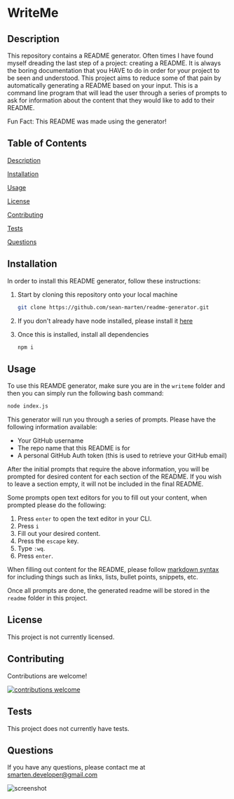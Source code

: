 # WriteMe

## Description

This repository contains a README generator. Often times I have found myself dreading the last step of a project: creating a README. It is always the boring documentation that you HAVE to do in order for your project to be seen and understood. This project aims to reduce some of that pain by automatically generating a README based on your input. This is a command line program that will lead the user through a series of prompts to ask for information about the content that they would like to add to their README.

Fun Fact: This README was made using the generator!

## Table of Contents

[Description](#Description)

[Installation](#Installation)

[Usage](#Usage)

[License](#License)

[Contributing](#Contributing)

[Tests](#Tests)

[Questions](#Questions)

## Installation

In order to install this README generator, follow these instructions:

1. Start by cloning this repository onto your local machine

   ```bash
   git clone https://github.com/sean-marten/readme-generator.git
   ```

2. If you don't already have node installed, please install it [here](https://nodejs.org/en/download/)

3. Once this is installed, install all dependencies
   ```bash
   npm i
   ```

## Usage

To use this REAMDE generator, make sure you are in the `writeme` folder and then you can simply run the following bash command:

```bash
node index.js
```

This generator will run you through a series of prompts. Please have the following information available:

* Your GitHub username
* The repo name that this README is for
* A personal GitHub Auth token (this is used to retrieve your GitHub email)

After the initial prompts that require the above information, you will be prompted for desired content for each section of the README. If you wish to leave a section empty, it will not be included in the final README.

Some prompts open text editors for you to fill out your content, when prompted please do the following:

1. Press `enter` to open the text editor in your CLI.
2. Press `i`
3. Fill out your desired content.
4. Press the `escape` key.
5. Type `:wq`.
6. Press `enter`.

When filling out content for the README, please follow [markdown syntax](https://www.markdownguide.org/basic-syntax/) for including things such as links, lists, bullet points, snippets, etc.

Once all prompts are done, the generated readme will be stored in the `readme` folder in this project.

## License

This project is not currently licensed.

## Contributing

Contributions are welcome!

[![contributions welcome](https://img.shields.io/badge/contributions-welcome-brightgreen.svg?style=flat)](https://github.com/sean-marten/readme-generator/issues)

## Tests

This project does not currently have tests.

## Questions

If you have any questions, please contact me at smarten.developer@gmail.com

![screenshot](https://avatars0.githubusercontent.com/u/63083817?v=4)
